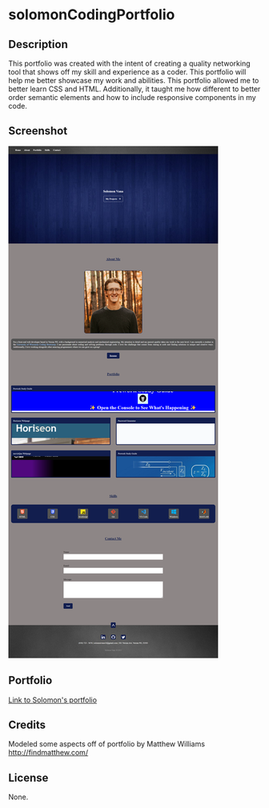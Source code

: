# solomonCodingPortfolio

## Description

This portfolio was created with the intent of creating a quality networking tool that shows off my skill and experience as a coder. This portfolio will help me better showcase my work and abilities. This portfolio allowed me to better learn CSS and HTML. Additionally, it taught me how different to better order semantic elements and how to include responsive components in my code.

## Screenshot

![Screen shot of Solomon Vana's portfolio](./assets/images/portfolio_sc.png)

## Portfolio

[Link to Solomon's portfolio](https://solomon-coding.github.io/Portfolio/)

## Credits

Modeled some aspects off of portfolio by Matthew Williams http://findmatthew.com/

## License

None.